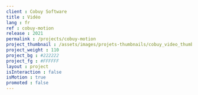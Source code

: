 ```yaml
---
client : Cobuy Software
title : Vidéo
lang : fr
ref : cobuy-motion
release : 2021
permalink : /projects/cobuy-motion
project_thumbnail : /assets/images/projets-thumbnails/cobuy_video_thumb.png
project_weight : 110
project_bg : #222222
project_fg : #FFFFFF
layout : project
isInteraction : false
isMotion : true
promoted : false
---
```


